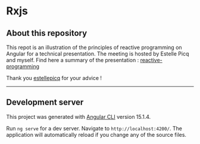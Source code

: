 # Rxjs

## About this repository

This repot is an illustration of the principles of reactive programming on Angular for a technical presentation. The meeting is hosted by Estelle Picq and myself. Find here a summary of the presentation : [reactive-programming](https://github.com/n-tardieu/reactive-programming-with-angular/blob/main/reactive-programming.md)


Thank you [estellepicq](https://github.com/estellepicq) for your advice !


----

## Development server

This project was generated with [Angular CLI](https://github.com/angular/angular-cli) version 15.1.4.

Run `ng serve` for a dev server. Navigate to `http://localhost:4200/`. The application will automatically reload if you change any of the source files.
